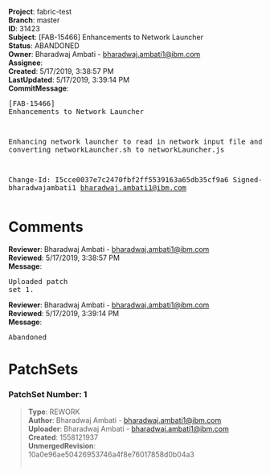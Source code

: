 <strong>Project</strong>: fabric-test<br><strong>Branch</strong>: master<br><strong>ID</strong>: 31423<br><strong>Subject</strong>: [FAB-15466] Enhancements to Network Launcher<br><strong>Status</strong>: ABANDONED<br><strong>Owner</strong>: Bharadwaj Ambati - bharadwaj.ambati1@ibm.com<br><strong>Assignee</strong>:<br><strong>Created</strong>: 5/17/2019, 3:38:57 PM<br><strong>LastUpdated</strong>: 5/17/2019, 3:39:14 PM<br><strong>CommitMessage</strong>:<br><pre>[FAB-15466] Enhancements to Network Launcher

Enhancing network launcher to read in network input
file and converting networkLauncher.sh to networkLauncher.js

Change-Id: I5cce0037e7c2470fbf2ff5539163a65db35cf9a6
Signed-off-by: bharadwajambati1 <bharadwaj.ambati1@ibm.com>
</pre><h1>Comments</h1><strong>Reviewer</strong>: Bharadwaj Ambati - bharadwaj.ambati1@ibm.com<br><strong>Reviewed</strong>: 5/17/2019, 3:38:57 PM<br><strong>Message</strong>: <pre>Uploaded patch set 1.</pre><strong>Reviewer</strong>: Bharadwaj Ambati - bharadwaj.ambati1@ibm.com<br><strong>Reviewed</strong>: 5/17/2019, 3:39:14 PM<br><strong>Message</strong>: <pre>Abandoned</pre><h1>PatchSets</h1><h3>PatchSet Number: 1</h3><blockquote><strong>Type</strong>: REWORK<br><strong>Author</strong>: Bharadwaj Ambati - bharadwaj.ambati1@ibm.com<br><strong>Uploader</strong>: Bharadwaj Ambati - bharadwaj.ambati1@ibm.com<br><strong>Created</strong>: 1558121937<br><strong>UnmergedRevision</strong>: 10a0e96ae50426953746a4f8e76017858d0b04a3<br><br></blockquote>
